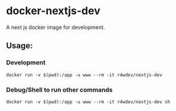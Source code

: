 # docker-nextjs-dev
A next js docker image for development.

## Usage:

### Development
```
docker run -v $(pwd):/app -u www --rm -it r4wdev/nextjs-dev
```
### Debug/Shell to run other commands
```
docker run -v $(pwd):/app -u www --rm -it r4wdev/nextjs-dev sh
```
